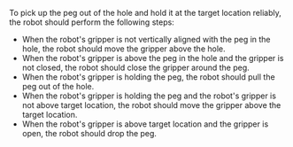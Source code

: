 To pick up the peg out of the hole and hold it at the target location reliably, the robot should perform the following steps:
- When the robot's gripper is not vertically aligned with the peg in the hole, the robot should move the gripper above the hole.
- When the robot's gripper is above the peg in the hole and the gripper is not closed, the robot should close the gripper around the peg.
- When the robot's gripper is holding the peg, the robot should pull the peg out of the hole.
- When the robot's gripper is holding the peg and the robot's gripper is not above target location, the robot should move the gripper above the target location.
- When the robot's gripper is above target location and the gripper is open, the robot should drop the peg.